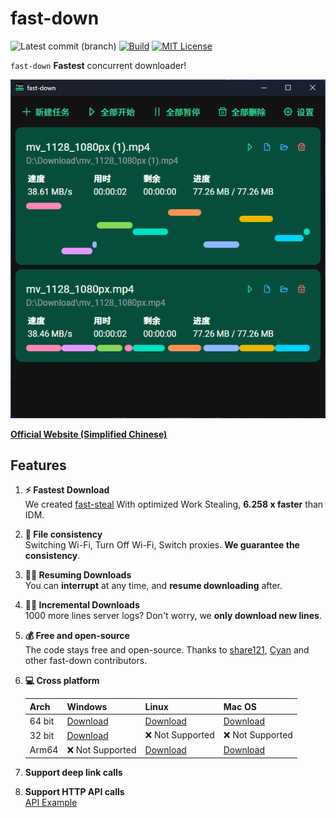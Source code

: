 # fast-down

![Latest commit (branch)](https://img.shields.io/github/last-commit/fast-down/gui/main)
[![Build](https://github.com/fast-down/gui/workflows/publish/badge.svg)](https://github.com/fast-down/gui/actions)
[![MIT License](https://img.shields.io/badge/license-MIT-blue.svg)](https://github.com/fast-down/gui/blob/main/LICENSE)

`fast-down` **Fastest** concurrent downloader!

![Gui Interface](/docs/gui.png)

**[Official Website (Simplified Chinese)](https://fast.s121.top/)**

## Features

1. **⚡️ Fastest Download** \
   We created [fast-steal](https://github.com/fast-down/core) With optimized Work Stealing, **6.258 x faster** than IDM.
2. **🔄 File consistency** \
   Switching Wi-Fi, Turn Off Wi-Fi, Switch proxies. **We guarantee the consistency**.
3. **⛓️‍💥 Resuming Downloads** \
   You can **interrupt** at any time, and **resume downloading** after.
4. **⛓️‍💥 Incremental Downloads** \
   1000 more lines server logs? Don't worry, we **only download new lines**.
5. **💰 Free and open-source** \
   The code stays free and open-source. Thanks to [share121](https://github.com/share121), [Cyan](https://github.com/CyanChanges) and other fast-down contributors.
6. **💻 Cross platform**

   | Arch   | Windows         | Linux           | Mac OS          |
   | ------ | --------------- | --------------- | --------------- |
   | 64 bit | [Download][1]   | [Download][2]   | [Download][3]   |
   | 32 bit | [Download][4]   | ❌ Not Supported | ❌ Not Supported |
   | Arm64  | ❌ Not Supported | [Download][5]   | [Download][6]   |

7. **Support deep link calls**
8. **Support HTTP API calls** \
   [API Example](./api.http)

[1]: https://fast-down-update.s121.top/gui/download/latest/windows/64bit
[2]: https://fast-down-update.s121.top/gui/download/latest/linux/64bit
[3]: https://fast-down-update.s121.top/gui/download/latest/macos/64bit
[4]: https://fast-down-update.s121.top/gui/download/latest/windows/32bit
[5]: https://fast-down-update.s121.top/gui/download/latest/linux/arm64
[6]: https://fast-down-update.s121.top/gui/download/latest/macos/arm64
